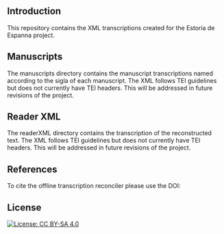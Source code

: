 Introduction
------
This repository contains the XML transcriptions created for the Estoria de Espanna project.

Manuscripts
-----
The manuscripts directory contains the manuscript transcriptions named according to the sigla of each manuscript. The XML follows TEI guidelines but does not currently have TEI headers. This will be addressed in future revisions of the project.

Reader XML
-----
The readerXML directory contains the transcription of the reconstructed text. The XML follows TEI guidelines but does not currently have TEI headers. This will be addressed in future revisions of the project.

References
-----
To cite the offline transcription reconciler please use the DOI:

License
-----

[![License: CC BY-SA 4.0](https://img.shields.io/badge/License-CC%20BY--SA%204.0-lightgrey.svg)](https://creativecommons.org/licenses/by-sa/4.0/)

